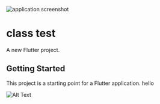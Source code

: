 ![application screenshot](https://github.com/Eternal-Monarch/Assignment-08-Class-test-/assets/58630896/5d8332fa-6074-4704-8dca-6eeb61ac8025)
# class test 

A new Flutter project.

## Getting Started

This project is a starting point for a Flutter application.
hello 


![Alt Text](https://imgur.com/a/9CZqgdP)






